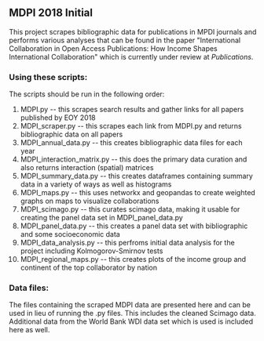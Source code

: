 ## MDPI 2018 Initial

This project scrapes bibliographic data for publications in MPDI journals and performs various analyses that can be found in the paper "International Collaboration in Open Access Publications: How Income Shapes International Collaboration" which is currently under review at *Publications*.

### Using these scripts:

The scripts should be run in the following order:

1. MDPI.py -- this scrapes search results and gather links for all papers published by EOY 2018
2. MDPI_scraper.py -- this scrapes each link from MDPI.py and returns bibliographic data on all papers
3. MDPI_annual_data.py -- this creates bibliographic data files for each year
4. MDPI_interaction_matrix.py -- this does the primary data curation and also returns interaction (spatial) matrices
5. MDPI_summary_data.py -- this creates dataframes containing summary data in a variety of ways as well as histograms
6. MDPI_maps.py -- this uses networkx and geopandas to create weighted graphs on maps to visualize collaborations
7. MDPI_scimago.py -- this curates scimago data, making it usable for creating the panel data set in MDPI_panel_data.py
8. MDPI_panel_data.py -- this creates a panel data set with bibliographic and some socioeconomic data
9. MDPI_data_analysis.py -- this perfroms initial data analysis for the project including Kolmogorov-Smirnov tests
10. MDPI_regional_maps.py -- this creates plots of the income group and continent of the top collaborator by nation

### Data files:

The files containing the scraped MDPI data are presented here and can be used in lieu of running the .py files. This includes the cleaned Scimago data. Additional data from the World Bank WDI data set which is used is included here as well.
